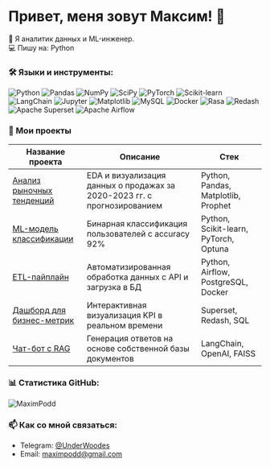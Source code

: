 # Привет, меня зовут Максим! 👋  

🚀 Я аналитик данных и ML-инженер.  
💻 Пишу на: Python 

### 🛠 Языки и инструменты:

![Python](https://img.shields.io/badge/Python-3776AB?style=for-the-badge&logo=python&logoColor=white)
![Pandas](https://img.shields.io/badge/Pandas-150458?style=for-the-badge&logo=pandas&logoColor=white)
![NumPy](https://img.shields.io/badge/NumPy-013243?style=for-the-badge&logo=numpy&logoColor=white)
![SciPy](https://img.shields.io/badge/SciPy-8CAAE6?style=for-the-badge&logo=scipy&logoColor=white)
![PyTorch](https://img.shields.io/badge/PyTorch-EE4C2C?style=for-the-badge&logo=pytorch&logoColor=white)
![Scikit-learn](https://img.shields.io/badge/scikit--learn-F7931E?style=for-the-badge&logo=scikit-learn&logoColor=white)
![LangChain](https://img.shields.io/badge/LangChain-00A67D?style=for-the-badge&logo=langchain&logoColor=white)
![Jupyter](https://img.shields.io/badge/Jupyter-F37626?style=for-the-badge&logo=jupyter&logoColor=white)
![Matplotlib](https://img.shields.io/badge/Matplotlib-11557C?style=for-the-badge&logo=matplotlib&logoColor=white)
![MySQL](https://img.shields.io/badge/MySQL-4479A1?style=for-the-badge&logo=mysql&logoColor=white)
![Docker](https://img.shields.io/badge/Docker-2496ED?style=for-the-badge&logo=docker&logoColor=white)
![Rasa](https://img.shields.io/badge/Rasa-5A17EE?style=for-the-badge&logo=rasa&logoColor=white)
![Redash](https://img.shields.io/badge/Redash-FA744E?style=for-the-badge&logo=redash&logoColor=white)
![Apache Superset](https://img.shields.io/badge/Superset-1F78C1?style=for-the-badge&logo=apache-superset&logoColor=white)
![Apache Airflow](https://img.shields.io/badge/Airflow-017CEE?style=for-the-badge&logo=apache-airflow&logoColor=white)

### 🚀 Мои проекты

| Название проекта | Описание | Стек |
|------------------|----------|------|
| [Анализ рыночных тенденций](ссылка_на_репозиторий) | EDA и визуализация данных о продажах за 2020-2023 гг. с прогнозированием | Python, Pandas, Matplotlib, Prophet |
| [ML-модель классификации](ссылка_на_репозиторий) | Бинарная классификация пользователей с accuracy 92% | Python, Scikit-learn, PyTorch, Optuna |
| [ETL-пайплайн](ссылка_на_репозиторий) | Автоматизированная обработка данных с API и загрузка в БД | Python, Airflow, PostgreSQL, Docker |
| [Дашборд для бизнес-метрик](ссылка_на_репозиторий) | Интерактивная визуализация KPI в реальном времени | Superset, Redash, SQL |
| [Чат-бот с RAG](ссылка_на_репозиторий) | Генерация ответов на основе собственной базы документов | LangChain, OpenAI, FAISS |


### 📊 Статистика GitHub:  
![MaximPodd](https://github-readme-stats.vercel.app/api?username=maximpodd&show_icons=true&theme=radical)

### 📫 Как со мной связаться:  
- Telegram: [@UnderWoodes](https://t.me/UnderWoodes)  
- Email: maximpodd@gmail.com  

